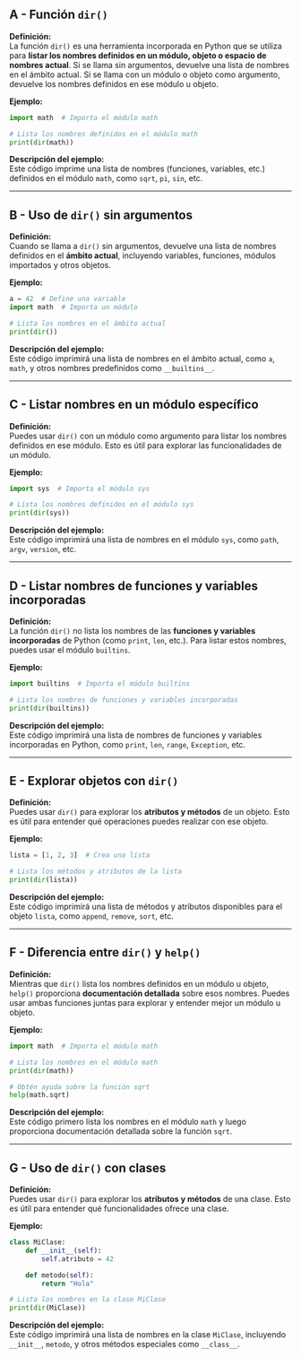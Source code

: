 ## A - Función `dir()`

**Definición:**  
La función `dir()` es una herramienta incorporada en Python que se utiliza para **listar los nombres definidos en un módulo, objeto o espacio de nombres actual**. Si se llama sin argumentos, devuelve una lista de nombres en el ámbito actual. Si se llama con un módulo o objeto como argumento, devuelve los nombres definidos en ese módulo u objeto.

**Ejemplo:**

```python
import math  # Importa el módulo math

# Lista los nombres definidos en el módulo math
print(dir(math))
```

**Descripción del ejemplo:**  
Este código imprime una lista de nombres (funciones, variables, etc.) definidos en el módulo `math`, como `sqrt`, `pi`, `sin`, etc.

---

## B - Uso de `dir()` sin argumentos

**Definición:**  
Cuando se llama a `dir()` sin argumentos, devuelve una lista de nombres definidos en el **ámbito actual**, incluyendo variables, funciones, módulos importados y otros objetos.

**Ejemplo:**

```python
a = 42  # Define una variable
import math  # Importa un módulo

# Lista los nombres en el ámbito actual
print(dir())
```

**Descripción del ejemplo:**  
Este código imprimirá una lista de nombres en el ámbito actual, como `a`, `math`, y otros nombres predefinidos como `__builtins__`.

---

## C - Listar nombres en un módulo específico

**Definición:**  
Puedes usar `dir()` con un módulo como argumento para listar los nombres definidos en ese módulo. Esto es útil para explorar las funcionalidades de un módulo.

**Ejemplo:**

```python
import sys  # Importa el módulo sys

# Lista los nombres definidos en el módulo sys
print(dir(sys))
```

**Descripción del ejemplo:**  
Este código imprimirá una lista de nombres en el módulo `sys`, como `path`, `argv`, `version`, etc.

---

## D - Listar nombres de funciones y variables incorporadas

**Definición:**  
La función `dir()` no lista los nombres de las **funciones y variables incorporadas** de Python (como `print`, `len`, etc.). Para listar estos nombres, puedes usar el módulo `builtins`.

**Ejemplo:**

```python
import builtins  # Importa el módulo builtins

# Lista los nombres de funciones y variables incorporadas
print(dir(builtins))
```

**Descripción del ejemplo:**  
Este código imprimirá una lista de nombres de funciones y variables incorporadas en Python, como `print`, `len`, `range`, `Exception`, etc.

---

## E - Explorar objetos con `dir()`

**Definición:**  
Puedes usar `dir()` para explorar los **atributos y métodos** de un objeto. Esto es útil para entender qué operaciones puedes realizar con ese objeto.

**Ejemplo:**

```python
lista = [1, 2, 3]  # Crea una lista

# Lista los métodos y atributos de la lista
print(dir(lista))
```

**Descripción del ejemplo:**  
Este código imprimirá una lista de métodos y atributos disponibles para el objeto `lista`, como `append`, `remove`, `sort`, etc.

---

## F - Diferencia entre `dir()` y `help()`

**Definición:**  
Mientras que `dir()` lista los nombres definidos en un módulo u objeto, `help()` proporciona **documentación detallada** sobre esos nombres. Puedes usar ambas funciones juntas para explorar y entender mejor un módulo u objeto.

**Ejemplo:**

```python
import math  # Importa el módulo math

# Lista los nombres en el módulo math
print(dir(math))

# Obtén ayuda sobre la función sqrt
help(math.sqrt)
```

**Descripción del ejemplo:**  
Este código primero lista los nombres en el módulo `math` y luego proporciona documentación detallada sobre la función `sqrt`.

---

## G - Uso de `dir()` con clases

**Definición:**  
Puedes usar `dir()` para explorar los **atributos y métodos** de una clase. Esto es útil para entender qué funcionalidades ofrece una clase.

**Ejemplo:**

```python
class MiClase:
    def __init__(self):
        self.atributo = 42

    def metodo(self):
        return "Hola"

# Lista los nombres en la clase MiClase
print(dir(MiClase))
```

**Descripción del ejemplo:**  
Este código imprimirá una lista de nombres en la clase `MiClase`, incluyendo `__init__`, `metodo`, y otros métodos especiales como `__class__`.
